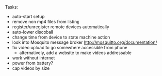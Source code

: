 
Tasks:
* auto-start setup
* remove non mp4 files from listing
* register/unregister remote devices automatically
* auto-lower discoball
* change time from device to state machine action
* look into Mosquito message broker http://mosquitto.org/documentation/
* fix video upload to go somewhere accessible from phone
    * alternatively, add a website to make videos addressable
* work without internet
* power from battery?
* cap videos by size
